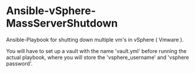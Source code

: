 # Ansible-vSphere-MassServerShutdown
Ansible-Playbook for shutting down multiple vm's in vSphere ( Vmware ).


You will have to set up a vault with the name 'vault.yml' before running the actual playbook, where you will store the 'vsphere_username' and 'vsphere password'.
